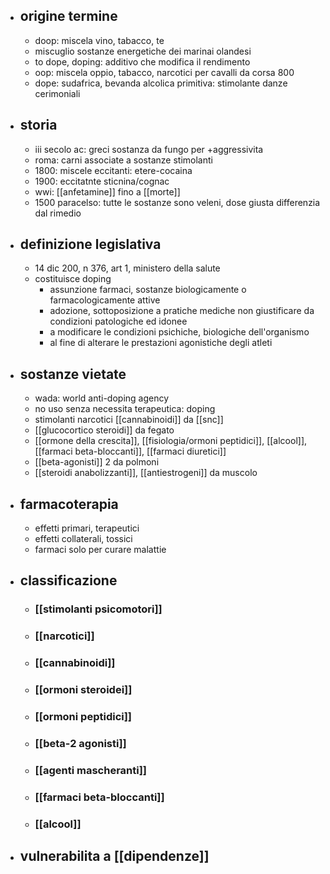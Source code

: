 - ## origine termine
	- doop: miscela vino, tabacco, te
	- miscuglio sostanze energetiche dei marinai olandesi
	- to dope, doping: additivo che modifica il rendimento
	- oop: miscela oppio, tabacco, narcotici per cavalli da corsa 800
	- dope: sudafrica, bevanda alcolica primitiva: stimolante danze cerimoniali
- ## storia
	- iii secolo ac: greci sostanza da fungo per +aggressivita
	- roma: carni associate a sostanze stimolanti
	- 1800: miscele eccitanti: etere-cocaina
	- 1900: eccitatnte sticnina/cognac
	- wwi: [[anfetamine]] fino a [[morte]]
	- 1500 paracelso: tutte le sostanze sono veleni, dose giusta differenzia dal rimedio
- ## definizione legislativa
	- 14 dic 200, n 376, art 1, ministero della salute
	- costituisce doping
		- assunzione farmaci, sostanze biologicamente o farmacologicamente attive
		- adozione, sottoposizione a pratiche mediche non giustificare da condizioni patologiche ed idonee
		- a modificare le condizioni psichiche, biologiche dell'organismo
		- al fine di alterare le prestazioni agonistiche degli atleti
- ## sostanze vietate
	- wada: world anti-doping agency
	- no uso senza necessita terapeutica: doping
	- stimolanti narcotici [[cannabinoidi]] da [[snc]]
	- [[glucocortico steroidi]] da fegato
	- [[ormone della crescita]], [[fisiologia/ormoni peptidici]], [[alcool]], [[farmaci beta-bloccanti]], [[farmaci diuretici]]
	- [[beta-agonisti]] 2 da polmoni
	- [[steroidi anabolizzanti]], [[antiestrogeni]] da muscolo
- ## farmacoterapia
	- effetti primari, terapeutici
	- effetti collaterali, tossici
	- farmaci solo per curare malattie
- ## classificazione
	- ### [[stimolanti psicomotori]]
	- ### [[narcotici]]
	- ### [[cannabinoidi]]
	- ### [[ormoni steroidei]]
	- ### [[ormoni peptidici]]
	- ### [[beta-2 agonisti]]
	- ### [[agenti mascheranti]]
	- ### [[farmaci beta-bloccanti]]
	- ### [[alcool]]
- ## vulnerabilita a [[dipendenze]]